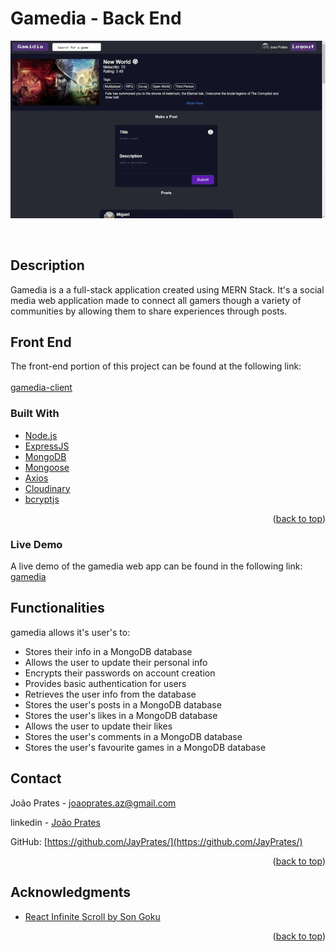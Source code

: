 # Gamedia - Back End
<p align="center">
<img src='gamediaGIF.gif'/>
</p>



<br />






## Description

Gamedia is a a full-stack application created using MERN Stack. It's a social media web application made to connect all gamers though a variety of communities by allowing them to share experiences through posts.



## Front End
The front-end portion of this project can be found at the following link:
<a href="https://github.com/JayPrates/gamedia-client"> 
<br />  
gamedia-client </a>



### Built With



* [Node.js](https://nodejs.org/)
* [ExpressJS](https://expressjs.com/)
* [MongoDB](https://www.mongodb.com/)
* [Mongoose](https://mongoosejs.com/)
* [Axios](https://www.npmjs.com/package/axios)
* [Cloudinary](https://cloudinary.com/)
* [bcryptjs](https://www.npmjs.com/package/bcryptjs)

<p align="right">(<a href="#top">back to top</a>)</p>



### Live Demo

A live demo of the gamedia web app can be found in the following link:
<br/>
<a href="https://gamedia.netlify.app/"> gamedia </a>



## Functionalities

gamedia allows it's user's to:

* Stores their info in a MongoDB database
* Allows the user to update their personal info
* Encrypts their passwords on account creation
* Provides basic authentication for users
* Retrieves the user info from the database 
* Stores the user's posts in a MongoDB database
* Stores the user's likes in a MongoDB database
* Allows the user to update their likes
* Stores the user's comments in a MongoDB database
* Stores the user's favourite games in a MongoDB database



## Contact

João Prates - joaoprates.az@gmail.com

linkedin - <a href="https://www.linkedin.com/in/joao-prates-az/"> João Prates </a>

GitHub: [https://github.com/JayPrates/](https://github.com/JayPrates/)

<p align="right">(<a href="#top">back to top</a>)</p>



## Acknowledgments

* [React Infinite Scroll by Son Goku](https://dev.to/hunterjsbit/react-infinite-scroll-in-few-lines-588f)


<p align="right">(<a href="#top">back to top</a>)</p>



